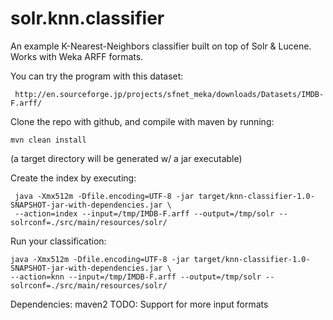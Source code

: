 solr.knn.classifier
===================

An example K-Nearest-Neighbors classifier built on top of Solr &amp; Lucene. Works with Weka ARFF formats.

You can try the program with this dataset:

     http://en.sourceforge.jp/projects/sfnet_meka/downloads/Datasets/IMDB-F.arff/


Clone the repo with github, and compile with maven by running:
 
    mvn clean install

(a target directory will be generated w/ a jar executable)

Create the index by executing:

     java -Xmx512m -Dfile.encoding=UTF-8 -jar target/knn-classifier-1.0-SNAPSHOT-jar-with-dependencies.jar \
     --action=index --input=/tmp/IMDB-F.arff --output=/tmp/solr --solrconf=./src/main/resources/solr/

Run your classification:

    java -Xmx512m -Dfile.encoding=UTF-8 -jar target/knn-classifier-1.0-SNAPSHOT-jar-with-dependencies.jar \
    --action=knn --input=/tmp/IMDB-F.arff --output=/tmp/solr --solrconf=./src/main/resources/solr/



Dependencies: maven2
TODO: Support for more input formats

